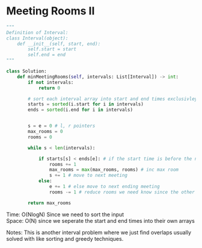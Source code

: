 # Meeting Rooms II 


```Python
"""
Definition of Interval:
class Interval(object):
    def __init__(self, start, end):
        self.start = start
        self.end = end
"""

class Solution:
    def minMeetingRooms(self, intervals: List[Interval]) -> int:
        if not intervals:
            return 0

        # sort each interval array into start and end times exclusivley
        starts = sorted(i.start for i in intervals)
        ends = sorted(i.end for i in intervals)


        s = e = 0 # l, r pointers
        max_rooms = 0
        rooms = 0

        while s < len(intervals):

            if starts[s] < ends[e]: # if the start time is before the next end time
                rooms += 1
                max_rooms = max(max_rooms, rooms) # inc max room 
                s += 1 # move to next meeting
            else:
                e += 1 # else move to next ending meeting
                rooms -= 1 # reduce rooms we need know since the other ended

        return max_rooms
```
Time: O(NlogN) Since we need to sort the input<br>
Space: O(N) since we seperate the start and end times into their own arrays<br>

Notes: This is another interval problem where we just find overlaps usually solved with like sorting and greedy techniques.
